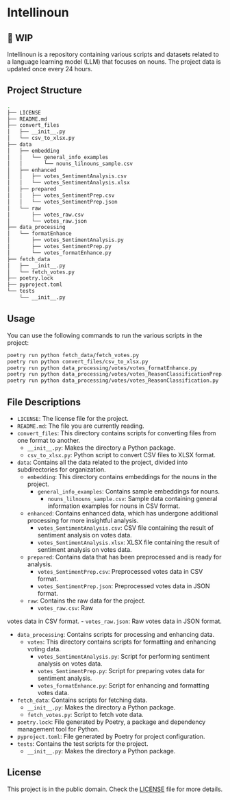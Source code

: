 # Intellinoun

## 🚧 WIP

Intellinoun is a repository containing various scripts and datasets related to a language learning model (LLM) that focuses on nouns. The project data is updated once every 24 hours.

## Project Structure

```bash
.
├── LICENSE
├── README.md
├── convert_files
│   ├── __init__.py
│   └── csv_to_xlsx.py
├── data
│   ├── embedding
│   │   └── general_info_examples
│   │       └── nouns_lilnouns_sample.csv
│   ├── enhanced
│   │   ├── votes_SentimentAnalysis.csv
│   │   └── votes_SentimentAnalysis.xlsx
│   ├── prepared
│   │   ├── votes_SentimentPrep.csv
│   │   └── votes_SentimentPrep.json
│   └── raw
│       ├── votes_raw.csv
│       └── votes_raw.json
├── data_processing
│   └── formatEnhance
│       ├── votes_SentimentAnalysis.py
│       ├── votes_SentimentPrep.py
│       └── votes_formatEnhance.py
├── fetch_data
│   ├── __init__.py
│   └── fetch_votes.py
├── poetry.lock
├── pyproject.toml
└── tests
    └── __init__.py
```

## Usage

You can use the following commands to run the various scripts in the project:

```bash
poetry run python fetch_data/fetch_votes.py
poetry run python convert_files/csv_to_xlsx.py
poetry run python data_processing/votes/votes_formatEnhance.py
poetry run python data_processing/votes/votes_ReasonClassificationPrep.py
poetry run python data_processing/votes/votes_ReasonClassification.py
```

## File Descriptions

- `LICENSE`: The license file for the project.
- `README.md`: The file you are currently reading.
- `convert_files`: This directory contains scripts for converting files from one format to another.
  - `__init__.py`: Makes the directory a Python package.
  - `csv_to_xlsx.py`: Python script to convert CSV files to XLSX format.
- `data`: Contains all the data related to the project, divided into subdirectories for organization.
  - `embedding`: This directory contains embeddings for the nouns in the project.
    - `general_info_examples`: Contains sample embeddings for nouns.
      - `nouns_lilnouns_sample.csv`: Sample data containing general information examples for nouns in CSV format.
  - `enhanced`: Contains enhanced data, which has undergone additional processing for more insightful analysis.
    - `votes_SentimentAnalysis.csv`: CSV file containing the result of sentiment analysis on votes data.
    - `votes_SentimentAnalysis.xlsx`: XLSX file containing the result of sentiment analysis on votes data.
  - `prepared`: Contains data that has been preprocessed and is ready for analysis.
    - `votes_SentimentPrep.csv`: Preprocessed votes data in CSV format.
    - `votes_SentimentPrep.json`: Preprocessed votes data in JSON format.
  - `raw`: Contains the raw data for the project.
    - `votes_raw.csv`: Raw

 votes data in CSV format.
    - `votes_raw.json`: Raw votes data in JSON format.
- `data_processing`: Contains scripts for processing and enhancing data.
  - `votes`: This directory contains scripts for formatting and enhancing voting data.
    - `votes_SentimentAnalysis.py`: Script for performing sentiment analysis on votes data.
    - `votes_SentimentPrep.py`: Script for preparing votes data for sentiment analysis.
    - `votes_formatEnhance.py`: Script for enhancing and formatting votes data.
- `fetch_data`: Contains scripts for fetching data.
  - `__init__.py`: Makes the directory a Python package.
  - `fetch_votes.py`: Script to fetch vote data.
- `poetry.lock`: File generated by Poetry, a package and dependency management tool for Python.
- `pyproject.toml`: File generated by Poetry for project configuration.
- `tests`: Contains the test scripts for the project.
  - `__init__.py`: Makes the directory a Python package.

## License

This project is in the public domain. Check the [LICENSE](./LICENSE) file for more details.
